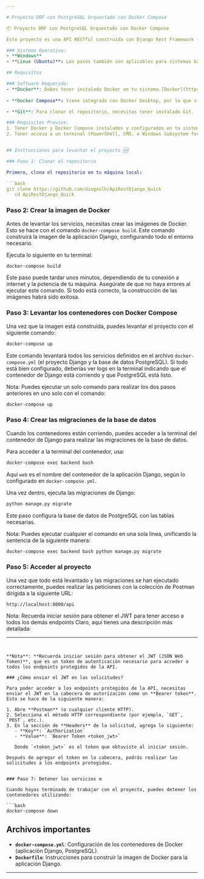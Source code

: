 ```yaml
---

# Proyecto DRF con PostgreSQL Orquestado con Docker Compose

📦 Proyecto DRF con PostgreSQL Orquestado con Docker Compose

Este proyecto es una API RESTful construida con Django Rest Framework (DRF) y PostgreSQL como base de datos. Utiliza Docker Compose para la gestión de contenedores, lo que facilita su despliegue y administración.

### Sistema Operativo:
- **Windows** 
- **Linux (Ubuntu)**: Los pasos también son aplicables para sistemas basados en Linux a excepción de Docker Desktop.

## Requisitos

### Software Requerido:
- **Docker**: Debes tener instalado Docker en tu sistema.[Docker](https://www.docker.com/products/docker-desktop).
  
- **Docker Compose**: Viene integrado con Docker Desktop, por lo que si tienes Docker instalado, también tendrás Docker Compose. [Docker Compose](https://docs.docker.com/compose/install/)

- **Git**: Para clonar el repositorio, necesitas tener instalado Git. [Git](https://git-scm.com/).

### Requisitos Previos:
1. Tener Docker y Docker Compose instalados y configurados en tu sistema.
2. Tener acceso a un terminal (PowerShell, CMD, o Windows Subsystem for Linux (WSL) en Windows).


## Instrucciones para levantar el proyecto 🆙

### Paso 1: Clonar el repositorio

Primero, clona el repositorio en tu máquina local:

```bash
git clone https://github.com/diegoslh/ApiRestDjango_Quick
   cd ApiRestDjango_Quick
```

### Paso 2: Crear la imagen de Docker

Antes de levantar los servicios, necesitas crear las imágenes de Docker. Esto se hace con el comando `docker-compose build`. Este comando construirá la imagen de la aplicación Django, configurando todo el entorno necesario.

Ejecuta lo siguiente en tu terminal:

```bash
docker-compose build
```

Este paso puede tardar unos minutos, dependiendo de tu conexión a internet y la potencia de tu máquina. Asegúrate de que no haya errores al ejecutar este comando. Si todo está correcto, la construcción de las imágenes habrá sido exitosa.

### Paso 3: Levantar los contenedores con Docker Compose

Una vez que la imagen está construida, puedes levantar el proyecto con el siguiente comando:

```bash
docker-compose up
```

Este comando levantará todos los servicios definidos en el archivo `docker-compose.yml` (el proyecto Django y la base de datos PostgreSQL). Si todo está bien configurado, deberías ver logs en la terminal indicando que el contenedor de Django está corriendo y que PostgreSQL está listo.

Nota: Puedes ejecutar un solo comando para realizar los dos pasos anteriores en uno solo con el comando:

```bash
docker-compose up
```

### Paso 4: Crear las migraciones de la base de datos

Cuando los contenedores están corriendo, puedes acceder a la terminal del contenedor de Django para realizar las migraciones de la base de datos.

Para acceder a la terminal del contenedor, usa:

```bash
docker-compose exec backend bash
```

Aquí `web` es el nombre del contenedor de la aplicación Django, según lo configurado en `docker-compose.yml`.

Una vez dentro, ejecuta las migraciones de Django:

```bash
python manage.py migrate
```

Este paso configura la base de datos de PostgreSQL con las tablas necesarias.

Nota: Puedes ejecutar cualquier el comando en una sola linea, unificando la sentencia de la siguiente manera:

```bash
docker-compose exec backend bash python manage.py migrate
```

### Paso 5: Acceder al proyecto

Una vez que todo está levantado y las migraciones se han ejecutado correctamente, puedes realizar las peticiones con la colección de Postman dirigida a la siguiente URL:

```
http://localhost:8000/api
```

Nota: Recuerda iniciar sesión para obtener el JWT para tener acceso a todos los demás endpoints
Claro, aquí tienes una descripción más detallada:

---
```


**Nota**: **Recuerda iniciar sesión para obtener el JWT (JSON Web Token)**, que es un token de autenticación necesario para acceder a todos los endpoints protegidos de la API.

### ¿Cómo enviar el JWT en las solicitudes?

Para poder acceder a los endpoints protegidos de la API, necesitas enviar el JWT en la cabecera de autorización como un **Bearer token**. Esto se hace de la siguiente manera:

1. Abre **Postman** (o cualquier cliente HTTP).
2. Selecciona el método HTTP correspondiente (por ejemplo, `GET`, `POST`, etc.).
3. En la sección de **Headers** de la solicitud, agrega lo siguiente:
   - **Key**: `Authorization`
   - **Value**: `Bearer Token <token_jwt>`
   
   Donde `<token_jwt>` es el token que obtuviste al iniciar sesión.

Después de agregar el token en la cabecera, podrás realizar las solicitudes a los endpoints protegidos.


### Paso 7: Detener los servicios 🔚

Cuando hayas terminado de trabajar con el proyecto, puedes detener los contenedores utilizando:

```bash
docker-compose down
```

## Archivos importantes

- **`docker-compose.yml`**: Configuración de los contenedores de Docker (aplicación Django, PostgreSQL).
- **`Dockerfile`**: Instrucciones para construir la imagen de Docker para la aplicación Django.

---

